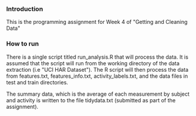 ### Introduction

This is the programming assignment for Week 4 of "Getting and Cleaning Data"

### How to run

There is a single script titled run_analysis.R that will process the data.
It is assumed that the script will run from the working directory of the data extraction
(i.e "UCI HAR Dataset").  The R script will then process the data from features.txt,
features_info.txt, activity_labels.txt, and the data files in test and train directories.

The summary data, which is the average of each measurement by subject and activity is written to the file tidydata.txt (submitted as part of the assignment).